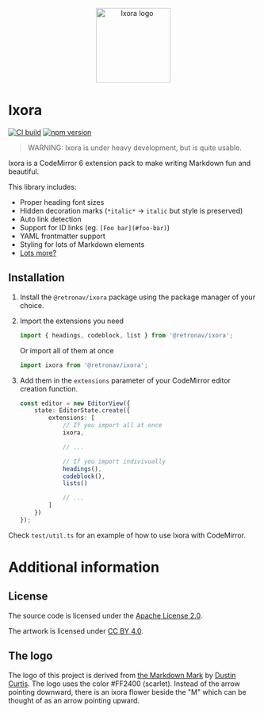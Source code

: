 <p align="center">
    <img
    height="150px"
    src="https://codeberg.org/retronav/ixora/raw/branch/main/assets/logo.svg"
    alt="Ixora logo" />
</p>

# Ixora

[![CI build](https://ci.codeberg.org/api/badges/retronav/ixora/status.svg)](https://ci.codeberg.org/retronav/ixora)
[![npm version](https://img.shields.io/npm/v/@retronav/ixora?logo=npm&style=flat)](https://www.npmjs.com/package/@retronav/ixora)

> WARNING: Ixora is under heavy development, but is quite usable.

Ixora is a CodeMirror 6 extension pack to make writing
Markdown fun and beautiful.

This library includes:

-   Proper heading font sizes
-   Hidden decoration marks (`*italic*` -> `italic` but style is preserved)
-   Auto link detection
-   Support for ID links (eg. `[Foo bar](#foo-bar)`)
-   YAML frontmatter support
-   Styling for lots of Markdown elements
-   [Lots more?](./TODO.md)

## Installation

1. Install the `@retronav/ixora` package using the package manager
   of your choice.
2. Import the extensions you need
    ```ts
    import { headings, codeblock, list } from '@retronav/ixora';
    ```
    Or import all of them at once
    ```ts
    import ixora from '@retronav/ixora';
    ```
3. Add them in the `extensions` parameter of your CodeMirror editor creation
   function.

    ```ts
    const editor = new EditorView({
    	state: EditorState.create({
    		extensions: [
    			// If you import all at once
    			ixora,

    			// ...

    			// If you import indivivually
    			headings(),
    			codeblock(),
    			lists()

    			// ...
    		]
    	})
    });
    ```

Check `test/util.ts` for an example of how to use Ixora with CodeMirror.

# Additional information

## License

The source code is licensed under the
[Apache License 2.0](https://www.apache.org/licenses/LICENSE-2.0.txt).

The artwork is licensed under
[CC BY 4.0](https://creativecommons.org/licenses/by/4.0/).

## The logo

The logo of this project is derived from
[the Markdown Mark](https://dcurt.is/the-markdown-mark)
by [Dustin Curtis](https://dcurt.is/). The logo uses the color #FF2400
(scarlet). Instead of the arrow pointing downward, there is an
ixora flower beside the "M" which can be thought of as an arrow pointing upward.
